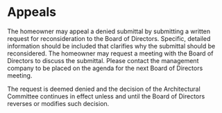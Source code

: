 # Appeals

The homeowner may appeal a denied submittal by submitting a written request for
reconsideration to the Board of Directors. Specific, detailed information should be included that
clarifies why the submittal should be reconsidered. The homeowner may request a meeting with
the Board of Directors to discuss the submittal. Please contact the management company to be
placed on the agenda for the next Board of Directors meeting.

The request is deemed denied and the decision of the Architectural Committee continues in effect
unless and until the Board of Directors reverses or modifies such decision.
